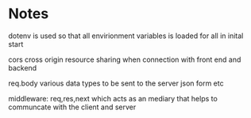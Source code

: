 # Notes

dotenv
is used so that all envirionment variables is loaded for all in inital start

cors
cross origin resource sharing when connection with front end and backend

req.body
various data types to be sent to the server json form etc

middleware: req,res,next which acts as an mediary that helps to communcate with the client and server
